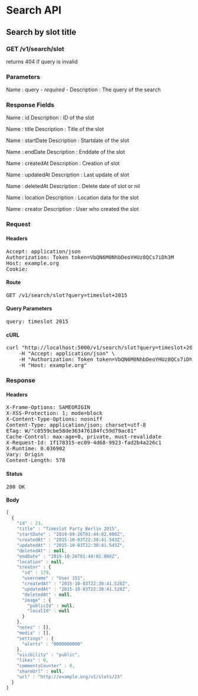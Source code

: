 # Search API

## Search by slot title

### GET /v1/search/slot

returns 404 if query is invalid



### Parameters

Name : query *- required -*
Description : The query of the search


### Response Fields

Name : id
Description : ID of the slot

Name : title
Description : Title of the slot

Name : startDate
Description : Startdate of the slot

Name : endDate
Description : Enddate of the slot

Name : createdAt
Description : Creation of slot

Name : updatedAt
Description : Last update of slot

Name : deletedAt
Description : Delete date of slot or nil

Name : location
Description : Location data for the slot

Name : creator
Description : User who created the slot

### Request

#### Headers

<pre>Accept: application/json
Authorization: Token token=VbQN6M0NhbDeoYHUz8QCs7iDh3M
Host: example.org
Cookie: </pre>

#### Route

<pre>GET /v1/search/slot?query=timeslot+2015</pre>

#### Query Parameters

<pre>query: timeslot 2015</pre>

#### cURL

<pre class="request">curl &quot;http://localhost:5000/v1/search/slot?query=timeslot+2015&quot; -X GET \
	-H &quot;Accept: application/json&quot; \
	-H &quot;Authorization: Token token=VbQN6M0NhbDeoYHUz8QCs7iDh3M&quot; \
	-H &quot;Host: example.org&quot;</pre>

### Response

#### Headers

<pre>X-Frame-Options: SAMEORIGIN
X-XSS-Protection: 1; mode=block
X-Content-Type-Options: nosniff
Content-Type: application/json; charset=utf-8
ETag: W/&quot;c0559cbe58de363476184fc59d79ac81&quot;
Cache-Control: max-age=0, private, must-revalidate
X-Request-Id: 1f178315-ec09-4d68-9923-fad2b4a226c1
X-Runtime: 0.036902
Vary: Origin
Content-Length: 578</pre>

#### Status

<pre>200 OK</pre>

#### Body

```javascript
[
  {
    "id" : 23,
    "title" : "Timeslot Party Berlin 2015",
    "startDate" : "2019-09-26T01:44:02.000Z",
    "createdAt" : "2015-10-03T22:30:41.543Z",
    "updatedAt" : "2015-10-03T22:30:41.543Z",
    "deletedAt" : null,
    "endDate" : "2019-10-26T01:44:02.000Z",
    "location" : null,
    "creator" : {
      "id" : 179,
      "username" : "User 151",
      "createdAt" : "2015-10-03T22:30:41.528Z",
      "updatedAt" : "2015-10-03T22:30:41.528Z",
      "deletedAt" : null,
      "image" : {
        "publicId" : null,
        "localId" : null
      }
    },
    "notes" : [],
    "media" : [],
    "settings" : {
      "alerts" : "0000000000"
    },
    "visibility" : "public",
    "likes" : 0,
    "commentsCounter" : 0,
    "shareUrl" : null,
    "url" : "http://example.org/v1/slots/23"
  }
]
```
